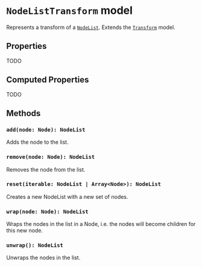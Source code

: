 # `NodeListTransform` model

Represents a transform of a [`NodeList`](./NodeList.md). Extends the [`Transform`](./Transform.md) model.

## Properties

TODO

## Computed Properties

TODO

## Methods

### `add(node: Node): NodeList`

Adds the node to the list.

### `remove(node: Node): NodeList`

Removes the node from the list.

### `reset(iterable: NodeList | Array<Node>): NodeList`

Creates a new NodeList with a new set of nodes.

### `wrap(node: Node): NodeList`

Wraps the nodes in the list in a Node, i.e. the nodes will become children for this new node.

### `unwrap(): NodeList`

Unwraps the nodes in the list.
